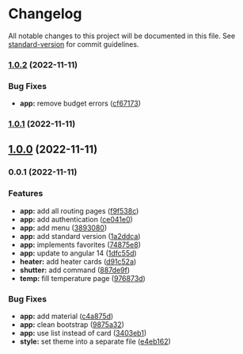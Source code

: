# Changelog

All notable changes to this project will be documented in this file. See [standard-version](https://github.com/conventional-changelog/standard-version) for commit guidelines.

### [1.0.2](https://github.com/ltrillaud/djinn/compare/v1.0.1...v1.0.2) (2022-11-11)


### Bug Fixes

* **app:** remove budget errors ([cf67173](https://github.com/ltrillaud/djinn/commit/cf67173d84a95b179db985151c965de61cdc2edc))

### [1.0.1](https://github.com/ltrillaud/djinn/compare/v1.0.0...v1.0.1) (2022-11-11)

## [1.0.0](https://github.com/ltrillaud/djinn/compare/v0.0.1...v1.0.0) (2022-11-11)

### 0.0.1 (2022-11-11)


### Features

* **app:** add all routing pages ([f9f538c](https://github.com/ltrillaud/djinn/commit/f9f538c9688d7c01bcf3ecf790b97d7d2da4ee0f))
* **app:** add authentication ([ce041e0](https://github.com/ltrillaud/djinn/commit/ce041e0f04926944b2eefeb7df6668d3bbdfcee2))
* **app:** add menu ([3893080](https://github.com/ltrillaud/djinn/commit/389308097e087633253c07343da7197a5fe04b0d))
* **app:** add standard version ([1a2ddca](https://github.com/ltrillaud/djinn/commit/1a2ddcaeca1bed090626283057350c616df65af9))
* **app:** implements favorites ([74875e8](https://github.com/ltrillaud/djinn/commit/74875e8263323e87a7bd03e9617b3ff6efedfb51))
* **app:** update to angular 14 ([1dfc55d](https://github.com/ltrillaud/djinn/commit/1dfc55d6c7e80a665ba2dcafadd1461462358c27))
* **heater:** add heater cards ([d91c52a](https://github.com/ltrillaud/djinn/commit/d91c52a2313c3ea133ed87b974b5ece7fe56cf76))
* **shutter:** add command ([887de9f](https://github.com/ltrillaud/djinn/commit/887de9fd9f01aa7fd7cdf34bd29f8db98ddd415a))
* **temp:** fill temperature page ([976873d](https://github.com/ltrillaud/djinn/commit/976873d72911559fbdc73066aeadd397e65fa1f5))


### Bug Fixes

* **app:** add material ([c4a875d](https://github.com/ltrillaud/djinn/commit/c4a875d8c20e327ebe1089622251cbb97cd33951))
* **app:** clean bootstrap ([9875a32](https://github.com/ltrillaud/djinn/commit/9875a323670d0d6de387627a431748d2a4b71a44))
* **app:** use list instead of card ([3403eb1](https://github.com/ltrillaud/djinn/commit/3403eb10c5853e1f3278526990c730a973bbaa92))
* **style:** set theme into a separate file ([e4eb162](https://github.com/ltrillaud/djinn/commit/e4eb162f81f09b181fb4b25b3872fe93f4935436))
